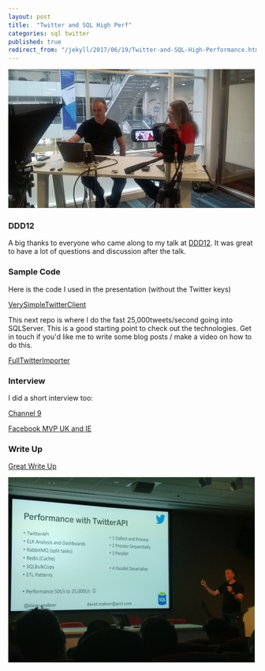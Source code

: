 ```yaml
---
layout: post
title:  "Twitter and SQL High Perf"
categories: sql twitter
published: true 
redirect_from: "/jekyll/2017/06/19/Twitter-and-SQL-High-Performance.html"
---
```

![Interview](/assets/interview2_500.jpg)

### DDD12
A big thanks to everyone who came along to my talk at [DDD12](http://www.developerdeveloperdeveloper.com/Schedule). It was great to have a lot of questions and discussion after the talk.

### Sample Code
Here is the code I used in the presentation (without the Twitter keys)

[VerySimpleTwitterClient](https://github.com/djhmateer/VerySimpleTwitterClient)

This next repo is where I do the fast 25,000tweets/second going into SQLServer. This is a good starting point to check out the technologies. Get in touch if you'd like me to write some blog posts / make a video on how to do this.

[FullTwitterImporter](https://github.com/djhmateer/TwitterFullImporter)

### Interview
I did a short interview too:

[Channel 9](https://channel9.msdn.com/events/DDD/DDD12-Developer-Day-2017/Streaming-Large-Volumes-of-Data-into-SQL)

[Facebook MVP UK and IE](https://www.facebook.com/pg/mvpsukandie/videos/)

### Write Up
[Great Write Up](http://blog.craigtp.co.uk/post/DDD-12-In-Review)

![DDD12](/assets/DaveDDD12_500.jpg)



